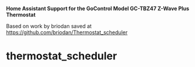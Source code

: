 **Home Assistant Support for the GoControl Model GC-TBZ47 Z-Wave Plus Thermostat**

Based on work by briodan saved at https://github.com/briodan/Thermostat_scheduler



# thermostat_scheduler
